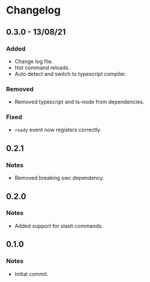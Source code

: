 # Changelog

## 0.3.0 - 13/08/21

### Added

- Change log file.
- Hot command reloads.
- Auto detect and switch to typescript compiler.

### Removed

- Removed typescript and ts-node from dependencies.

### Fixed

- `ready` event now registers correctly.

## 0.2.1

### Notes

- Removed breaking swc dependency.

## 0.2.0

### Notes

- Added support for slash commands.

## 0.1.0

### Notes

- Initial commit.
